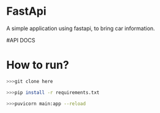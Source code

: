 <h1>FastApi</h1>

<p>A simple application using fastapi, to bring car information.</p>

#API DOCS

<h1>How to run?</h1>

````bash
>>>git clone here
````

````bash
>>>pip install -r requirements.txt
````

````bash
>>>puvicorn main:app --reload
````

